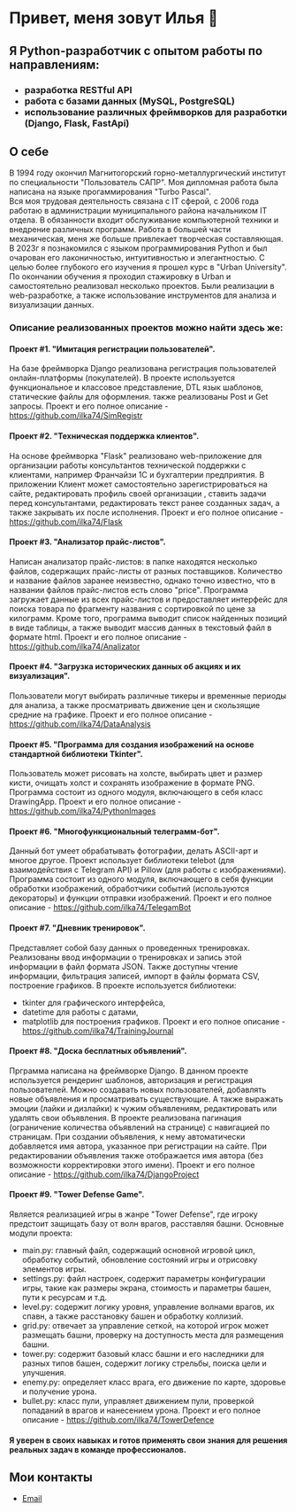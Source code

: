 # Привет, меня зовут Илья 👋

<!--
**ilka74/ilka74** is a ✨ _special_ ✨ repository because its `README.md` (this file) appears on your GitHub profile.

Here are some ideas to get you started:

- 🔭 I’m currently working on ...
- 🌱 I’m currently learning ...
- 👯 I’m looking to collaborate on ...
- 🤔 I’m looking for help with ...
- 💬 Ask me about ...
- 📫 How to reach me: ...
- 😄 Pronouns: ...
- ⚡ Fun fact: ...
-->



<h2>Я Python-разработчик с опытом работы по направлениям:</h2>
<h3><ul>
    <li>разработка RESTful API</li>
    <li>работа с базами данных (MySQL, PostgreSQL)</li>
    <li>использование различных фреймворков для разработки (Django, Flask, FastApi)</li>
</ul>
</h3>

## О себе
В 1994 году окончил Магнитогорский горно-металлургический институт по специальности "Пользователь САПР". Моя дипломная работа была написана на языке прогаммирования "Turbo Pascal". <br> 
Вся моя трудовая деятельность связана с IT сферой, с 2006 года работаю в администрации муниципального района начальником IT отдела. В обязанности входит обслуживание компьютерной техники и внедрение различных программ. Работа в большей части механическая, меня же больше привлекает творческая составляющая.<br>
В 2023г я познакомился с языком программирования Python и был очарован его лаконичностью, интуитивностью и элегантностью. С целью более глубокого его изучения я прошел курс в "Urban University".<br>
По окончании обучения я проходил стажировку в Urban и самостоятельно реализовал несколько проектов. Были реализации в web-разработке, а также использование инструментов для анализа и визуализации данных.

###  Описание реализованных проектов можно найти здесь же:
#### Проект #1. "Имитация регистрации пользователей".
На базе фреймворка Django реализована регистрация пользователей онлайн-платформы (покупателей). В проекте используется функциональное и классовое представление, DTL язык шаблонов, статические файлы для оформления. также реализованы Post и Get запросы.
Проект и его полное описание - https://github.com/ilka74/SimRegistr

#### Проект #2. "Техническая поддержка клиентов".
На основе фреймворка "Flask" реализовано web-приложение для организации работы консультантов технической поддержки с клиентами, например Франчайзи 1С и бухгалтерии предприятия. В приложении Клиент может самостоятельно зарегистрироваться на сайте, редактировать профиль своей организации , ставить задачи перед консультантами, редактировать текст ранее созданных задач, а также закрывать их после исполнения.
Проект и его полное описание - https://github.com/ilka74/Flask

#### Проект #3. "Анализатор прайс-листов".
Написан анализатор прайс-листов: в папке находятся несколько файлов, содержащих прайс-листы от разных поставщиков. Количество и название файлов заранее неизвестно, однако точно известно, что в названии файлов прайс-листов есть слово "price". Программа загружает данные из всех прайс-листов и предоставляет интерфейс для поиска товара по фрагменту названия с сортировкой по цене за килограмм. Кроме того, программа выводит список найденных позиций в виде таблицы, а также выводит массив данных в текстовый файл в формате html.
Проект и его полное описание - https://github.com/ilka74/Analizator

#### Проект #4. "Загрузка исторических данных об акциях и их визуализация".
Пользователи могут выбирать различные тикеры и временные периоды для анализа, а также просматривать движение цен и скользящие средние на графике.
Проект и его полное описание - https://github.com/ilka74/DataAnalysis

#### Проект #5. "Программа для создания изображений на основе стандартной библиотеки Tkinter".
Пользователь может рисовать на холсте, выбирать цвет и размер кисти, очищать холст и сохранять изображение в формате PNG.
Программа состоит из одного модуля, включающего в себя класс DrawingApp.
Проект и его полное описание - https://github.com/ilka74/PythonImages 

#### Проект #6. "Многофункциональный телеграмм-бот".
Данный бот умеет обрабатывать фотографии, делать ASCII-арт и многое другое. Проект использует библиотеки telebot (для взаимодействия с Telegram API) и Pillow (для работы с изображениями). Программа состоит из одного модуля, включающего в себя функции обработки изображений, обработчики событий (используются декораторы) и функции отправки изображений.
Проект и его полное описание - https://github.com/ilka74/TelegamBot

#### Проект #7. "Дневник тренировок".
Представляет собой базу данных о проведенных тренировках. 
Реализованы ввод информации о тренировках и запись этой информации в файл формата JSON. Также доступны чтение информации, фильтрация записей, импорт в файлы формата CSV, построение графиков.
В проекте используется библиотеки:
- tkinter для графического интерфейса,
- datetime для работы с датами,
- matplotlib для построения графиков.
Проект и его полное описание - https://github.com/ilka74/TrainingJournal

#### Проект #8. "Доска бесплатных объявлений".
Прграмма написана на фреймворке Django.
В данном проекте используется рендеринг шаблонов, авторизация и регистрация пользователей. Можно создавать новых пользователей, добавлять новые объявления и просматривать существующие. А также выражать эмоции (лайки и дизлайки) к чужим объявлениям, редактировать или удалять свои объявления.
В проекте реализована пагинация (ограничение количества объявлений на странице) с навигацией по страницам.
При создании объявления, к нему автоматически добавляется имя автора, указанное при регистрации на сайте. При редактировании объявления также отображается имя автора (без возможности корректировки этого имени).
Проект и его полное описание - https://github.com/ilka74/DjangoProject

#### Проект #9. "Tower Defense Game".
Является реализацией игры в жанре "Tower Defense", где игроку предстоит защищать базу от волн врагов, расставляя башни.
Основные модули проекта:
- main.py: главный файл, содержащий основной игровой цикл, обработку событий, обновление состояний игры и отрисовку элементов игры.
- settings.py: файл настроек, содержит параметры конфигурации игры, такие как размеры экрана, стоимость и параметры башен, пути к ресурсам и т.д.
- level.py: содержит логику уровня, управление волнами врагов, их спавн, а также расстановку башен и обработку коллизий.
- grid.py: отвечает за управление сеткой, на которой игрок может размещать башни, проверку на доступность места для размещения башни.
- tower.py: содержит базовый класс башни и его наследники для разных типов башен, содержит логику стрельбы, поиска цели и улучшения.
- enemy.py: определяет класс врага, его движение по карте, здоровье и получение урона.
- bullet.py: класс пули, управляет движением пули, проверкой попаданий в врагов и нанесением урона.
Проект и его полное описание - https://github.com/ilka74/TowerDefence


#### Я уверен в своих навыках и готов применять свои знания для решения реальных задач в команде профессионалов.
## Мои контакты
- [Email](mailto:ilialuchko@gmail.com)
